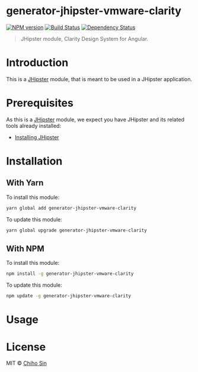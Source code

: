 # generator-jhipster-vmware-clarity
[![NPM version][npm-image]][npm-url] [![Build Status][travis-image]][travis-url] [![Dependency Status][daviddm-image]][daviddm-url]
> JHipster module, Clarity Design System for Angular.

# Introduction

This is a [JHipster](http://jhipster.github.io/) module, that is meant to be used in a JHipster application.

# Prerequisites

As this is a [JHipster](http://jhipster.github.io/) module, we expect you have JHipster and its related tools already installed:

- [Installing JHipster](https://jhipster.github.io/installation.html)

# Installation

## With Yarn

To install this module:

```bash
yarn global add generator-jhipster-vmware-clarity
```

To update this module:

```bash
yarn global upgrade generator-jhipster-vmware-clarity
```

## With NPM

To install this module:

```bash
npm install -g generator-jhipster-vmware-clarity
```

To update this module:

```bash
npm update -g generator-jhipster-vmware-clarity
```

# Usage

# License

MIT © [Chiho Sin]()


[npm-image]: https://img.shields.io/npm/v/generator-jhipster-vmware-clarity.svg
[npm-url]: https://npmjs.org/package/generator-jhipster-vmware-clarity
[travis-image]: https://travis-ci.org/chihosin/generator-jhipster-vmware-clarity.svg?branch=master
[travis-url]: https://travis-ci.org/chihosin/generator-jhipster-vmware-clarity
[daviddm-image]: https://david-dm.org/chihosin/generator-jhipster-vmware-clarity.svg?theme=shields.io
[daviddm-url]: https://david-dm.org/chihosin/generator-jhipster-vmware-clarity
